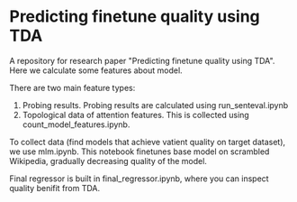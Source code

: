 # Predicting finetune quality using TDA

A repository for research paper "Predicting finetune quality using TDA". Here we calculate some features about model.

There are two main feature types: 

1. Probing results. Probing results are calculated using run_senteval.ipynb
2. Topological data of attention features. This is collected using count_model_features.ipynb.

To collect data (find models that achieve vatient quality on target dataset), we use mlm.ipynb. This notebook finetunes base model on scrambled Wikipedia, gradually decreasing quality of the model.

Final regressor is built in final_regressor.ipynb, where you can inspect quality benifit from TDA.
